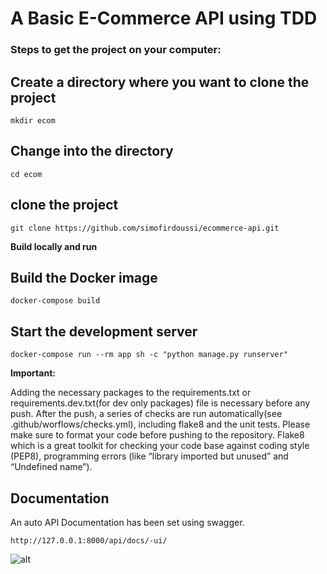 <h1> A Basic E-Commerce API using TDD </h1>

<h3> Steps to get the project on your computer: </h3>

## Create a directory where you want to clone the project
`````shell script
mkdir ecom
`````

## Change into the directory
`````shell script
cd ecom
`````

## clone the project
`````shell script
git clone https://github.com/simofirdoussi/ecommerce-api.git
`````

**Build locally and run**

## Build the Docker image
`````shell script
docker-compose build
`````

## Start the development server
`````shell script
docker-compose run --rm app sh -c "python manage.py runserver"
`````

**Important:**

Adding the necessary packages to the requirements.txt or requirements.dev.txt(for dev only packages) file is necessary before any push.
After the push, a series of checks are run automatically(see .github/worflows/checks.yml), including flake8 and the unit tests. Please make sure to format your code before pushing to the repository.
Flake8 which is a great toolkit for checking your code base against coding style (PEP8), programming errors (like “library imported but unused” and “Undefined name”).

## Documentation
An auto API Documentation has been set using swagger.
`````shell script
http://127.0.0.1:8000/api/docs/-ui/
`````
![alt](https://https://github.com/simofirdoussi/ecommerce-api/tree/main/images/swagger-docs.png)
